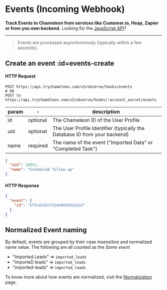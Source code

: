 # Events (Incoming Webhook)

**Track Events to Chameleon from services like Customer.io, Heap, Zapier or from you own backend.** Looking for the [JavaScript API](js/events.md)?

------

> Events are processed asynchronously (typically within a few seconds).

## Create an event :id=events-create

#### HTTP Request

```
POST https://api.trychameleon.com/v3/observe/hooks/events
# OR
POST to https://api.trychameleon.com/v3/observe/hooks/:account_secret/events
```

| param | -        | description                                                  |
| ----- | -------- | ------------------------------------------------------------ |
| id    | optional | The Chameleon ID of the User Profile                         |
| uid   | optional | The User Profile Identifier (typically the Database ID from your backend) |
| name  | required | The name of the event ("Imported Data" or "Completed Task")  |

```json
{
  "uid": 18821,
  "name": "Scheduled follow up"
}
```

#### HTTP Response

```json
{
  "event": {
    "id": "5f3c4232c712de665632a2a3"
  }
}
```

## Normalized Event naming

By default, events are grouped by their case insensitive and normalized name value. The following are all counted as the _Same event_

- "Imported Leads" => `imported_leads`
- "ImporteD leads" => `imported_leads`
- "imported-leads" => `imported_leads`

To know more about how events are normalized, visit the [Normalization](http://concepts/normalization.md?id=events) page.

